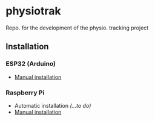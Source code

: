 # physiotrak
Repo. for the development of the physio. tracking project

## Installation
### ESP32 (Arduino)
*   [Manual installation]()


### Raspberry Pi
*   Automatic installation *(...to do)*
*   [Manual installation](https://github.com/pd3d/physiotrak/blob/master/Software/pi_manual_install.md)

